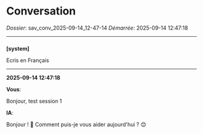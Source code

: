 # Conversation
_Dossier_: sav_conv_2025-09-14_12-47-14
_Démarrée_: 2025-09-14 12:47:18

---

###   
**[system]**


Ecris en Français


---
**2025-09-14 12:47:18**

**Vous**:

Bonjour, test session 1

**IA**:

Bonjour ! 👋  Comment puis-je vous aider aujourd'hui ? 😊

